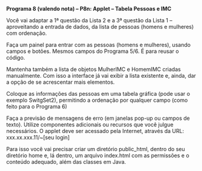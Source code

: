 **Programa 8 (valendo nota) – P8n: Applet – Tabela  Pessoas e IMC**

Você vai adaptar a 1ª questão da Lista 2 e a 3ª questão da Lista 1 – aproveitando a  entrada de dados, da lista de pessoas (homens e mulheres) com ordenação. 

Faça um painel para entrar com as pessoas (homens e mulheres), usando campos e  botões. Mesmos campos do Programa 5/6. É para reusar o código. 

Mantenha também a lista de objetos MulherIMC e HomemIMC criadas manualmente.  Com isso a interface já vai exibir a lista existente e, ainda, dar a opção de se acrescentar  mais elementos. 

Coloque as informações das pessoas em uma tabela gráfica (pode usar o exemplo  SwitgSet2), permitindo a ordenação por qualquer campo (como feito para o Programa  6) 

Faça a previsão de mensagens de erro (em janelas pop-up ou campos de texto). Utilize componentes adicionais ou recursos que você julgue necessários. O applet deve ser acessado pela Internet, através da URL: xxx.xx.xxx.11/~[seu login] 

Para isso você vai precisar criar um diretório public_html, dentro do seu diretório home e, lá dentro, um arquivo index.html com as permissões e o conteúdo adequado, além das  classes em Java.
